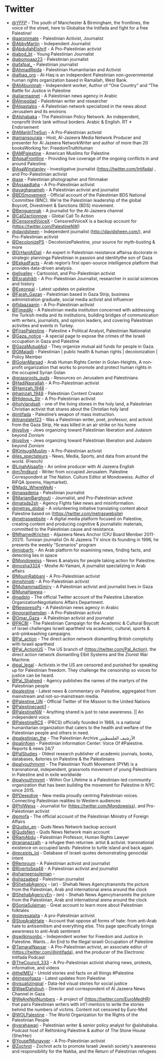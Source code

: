 # Twitter


- [@_YFFP_](https://twitter.com/_YFFP_) - The youth of Manchester & Birmingham, the frontlines, the voice of the street, here to Globalise the Intifada and fight for a free Palestine!
- [@aaronjmate](https://twitter.com/aaronjmate) - Palestinian Activist, Journalist
- [@AbbyMartin](https://twitter.com/@AbbyMartin) - Independent Journalist
- [@AbdullahElshrif](https://twitter.com/AbdullahElshrif) - A Pro-Palestinian activist
- [@abod_bt](https://twitter.com/abod_bt) - Young Palestinian Journalist
- [@abomoaaz23](https://twitter.com/abomoaaz23) - Palestinian journalist
- [@afafpal_](https://twitter.com/afafpal_) - Palestinian journalist
- [@AhmadReida](https://twitter.com/AhmadReida) -  Palestinian Humanitarian and Activist
- [@alhaq_org](https://twitter.com/@alhaq_org) - Al-Haq is an independent Palestinian non-governmental human rights organization based in Ramallah, West Bank.
- [@AliAbunimah](https://twitter.com/@AliAbunimah) - Independent worker, Author of “One Country” and “The Battle for Justice in Palestine
- [@aljarmaqnet](https://twitter.com/@aljarmaqnet) - A Palestinian news agency in Arabic
- [@Almeqdad](https://twitter.com/@Almeqdad) - Palestinian writer and researcher
- [@Alqastalps](https://twitter.com/@Alqastalps) - A Palestinian network specialized in the news about Jerusalem and its environs
- [@Alshabaka](https://twitter.com/@Alshabaka) - The Palestinian Policy Network. An independent, nonprofit think tank without borders. Arabic & English. RT ≠ Endorsement
- [@AManInTheSun](https://twitter.com/@AManInTheSun) - A Pro-Palestinian activist
- [@amansouraja](https://twitter.com/amansouraja) - Host, Al-Jazeera Media Network Producer and presenter for Al Jazeera NetworkWriter and author of more than 20 booksWorking for: FreedomTruthHuman
- [@AMPalestine](https://twitter.com/AMPalestine) - American Muslims for Palestine
- [@AqsaFrontline](https://twitter.com/AqsaFrontline) - Providing live coverage of the ongoing conflicts in and around Palestine.
- [@AsaWinstanley](https://twitter.com/AsaWinstanley) - Investigative journalist (https://twitter.com/Intifada) , and Pro-Palestinian activist
- [@ase](https://twitter.com/ase) - Palestinian photographer and filmmaker
- [@Assaadtaha](https://twitter.com/Assaadtaha) - A Pro-Palestinian activist
- [@ayaghanameh](https://twitter.com/@ayaghanameh) - A Palestinian activist and journalist
- [@BDSmovement](https://twitter.com/@BDSmovement) - Official account of the Palestinian BDS National Committee (BNC). We're the Palestinian leadership of the global Boycott, Divestment & Sanctions (BDS) movement.
- [@Benguennak](https://twitter.com/Benguennak) - A journalist for the Al-Jazeera channel
- [@Call2actionnow](https://twitter.com/Call2actionnow) - Global Call To Action
- [@CensoredVoiceX](https://twitter.com/CensoredVoiceX) - CensoredVoiceX is a backup account for (https://twitter.com/PalestineNW)
- [@davidsheen](https://twitter.com/davidsheen) - Independent journalist (http://davidsheen.com/), and Pro-Palestinian activist
- [@DecolonizePS](https://twitter.com/@DecolonizePS) - DecolonizePalestine, your source for myth-busting & more
- [@DrHaniAlDali](https://twitter.com/DrHaniAlDali) - An expert in Palestinian resistance affairsa doctorate in strategic planninga Palestinian in passion and identitythe son of Gaza
- [@EekadFacts](https://twitter.com/EekadFacts) - Arab region’s first open-source intelligence platform that provides data-driven analysis.
- [@elivalley](https://twitter.com/elivalley) - Cartoonist, and Pro-Palestinian activist
- [@Esralshikh](https://twitter.com/Esralshikh) - A Pro-Palestinian Journalist, researcher in social sciences and history
- [@Eyeonpal](https://twitter.com/@Eyeonpal) - Latest updates on palestine
- [@Farah_Gazan](https://twitter.com/@Farah_Gazan) - Palestinian based in Gaza Strip, business administration graduate, social media activist and influencer
- [@fidaazaanin](https://twitter.com/@fidaazaanin) - A Pro-Palestinian activist
- [@FimedAr](https://twitter.com/FimedAr) - A Palestinian media institution concerned with addressing the Turkish media and its institutions, building bridges of communication with writers, journalists, and opinion leaders, and covering Palestinian activities and events in Turkey.
- [@FirasPalestine](https://twitter.com/FirasPalestine) - Palestine • Political Analyst, Palestinian Nationalist
- [@Gaza_notice](https://twitter.com/Gaza_notice) - A special page to expose the crimes of the Israeli occupation in Gaza and Palestine
- [@GazaMutualAid](https://twitter.com/GazaMutualAid) - They organize mutual aid funds for people in Gaza.
- [@GMajadli](https://twitter.com/@GMajadli) - Palestinian | public health & human rights | decolonization | Policy Member
- [@GolanMarsad](https://twitter.com/@GolanMarsad) - Arab Human Rights Center in Golan-Heights, A non-profit organization that works to promote and protect human rights in the occupied Syrian Golan
- [@grassroots_quds](https://twitter.com/@grassroots_quds) - Resources on Jerusalem and Palestinians
- [@HadiNasrallah](https://twitter.com/HadiNasrallah) - A Pro-Palestinian activist
- [@Hamzah_1948](https://x.com/Hamzah_1948) -
- [@hamzah_1948](https://twitter.com/hamzah_1948) - Palestinian Content Creator
- [@Hideous_Str](https://twitter.com/Hideous_Str) - A Pro-Palestinian activist
- [@holylandsalt](https://twitter.com/@holylandsalt) - one of the living stones in the holy land, a Palestinian Christian activist that shares about the Christian holy land
- [@intifada](https://twitter.com/@intifada) - Palestine’s weapon of mass instruction.
- [@itranslate123](https://twitter.com/@itranslate123) - Was a Palestinian writer, poet, professor, and activist from the Gaza Strip, He was killed in an air strike on his home
- [@jvplive](https://twitter.com/@jvplive) - Jews organizing toward Palestinian liberation and Judaism beyond Zionism
- [@jvplive](https://twitter.com/jvplive) - Jews organizing toward Palestinian liberation and Judaism beyond Zionism
- [@KintsugiMuslim](https://twitter.com/KintsugiMuslim) - A Pro-Palestinian activist
- [@les_spectateurs](https://twitter.com/les_spectateurs) - News, Media, Sports, and data from around the world. (French)
- [@LinahAlsaafin](https://twitter.com/@LinahAlsaafin) - An online producer with Al Jazeera English
- [@m7mdkurd](https://twitter.com/@m7mdkurd) - Writer from occupied Jerusalem. Palestine Correspondent at The Nation. Culture Editor at Mondoweiss. Author of RIFQA (poems, Haymarket).
- [@Madz_WhereWeAt](https://x.com/Madz_WhereWeAt) -
- [@maqadema](https://twitter.com/maqadema) - Palestinian journalist
- [@MariamBarghouti](https://twitter.com/MariamBarghouti) - Journalist, and Pro-Palestinian activist
- [@matsda2sh](https://twitter.com/matsda2sh) - Agency Fights fake news and misinformation.
- [@metras_global](https://twitter.com/@metras_global) - A volunteering initiative translating content about Palestine based on (https://twitter.com/metraswebsite)
- [@metraswebsite](https://twitter.com/metraswebsite) - A digital media platform focused on Palestine, creating content and producing cognitive & journalistic materials, committed to the Palestinian cause and resistance.
- [@MhamedKrichen](https://twitter.com/MhamedKrichen) - Aljazeera News Anchor (CPJ Board Member 2011-2021). Tunisian journalist On Al Jazeera TV since its founding in 1996, he presents the weekly “Scenarios” program
- [@misbarfc](https://twitter.com/misbarfc) - An Arab platform for examining news, finding facts, and detecting lies in space
- [@Mondoweiss](https://twitter.com/@Mondoweiss) - News & analysis for people taking action for Palestine.
- [@mosha3324](https://twitter.com/mosha3324) - Moshe Al-Yamani, A journalist specializing in Arab affairs
- [@MouinRabbani](https://twitter.com/MouinRabbani) - A Pro-Palestinian activist
- [@mshinqiti](https://twitter.com/mshinqiti) - A Pro-Palestinian activist
- [@MuhammadSmiry](https://twitter.com/@MuhammadSmiry) - A Palestinian activist and journalist lives in Gaza
- [@MunaHawwa](https://x.com/MunaHawwa) -
- [@nadplo](https://twitter.com/nadplo) - The official Twitter account of the Palestine Liberation OrganizationNegotiations Affairs Department.
- [@NewpressPs](https://twitter.com/@NewpressPs) - A Palestinian news agency in Arabic
- [@nooranhamdan](https://twitter.com/@nooranhamdan) - A Pro-Palestinian activist
- [@Omar_Gaza](https://twitter.com/@Omar_Gaza) - A Palestinian activist and journalist
- [@PACBI](https://twitter.com/@PACBI) - The Palestinian Campaign for the Academic & Cultural Boycott of Israel challenges Israeli apartheid via academic, cultural, sports & anti-pinkwashing campaigns.
- [@Pal_action](https://twitter.com/Pal_action) - The direct action network dismantling British complicity with Israeli apartheid
- [@Pal_ActionUS](https://twitter.com/Pal_ActionUS) - The US branch of (https://twitter.com/Pal_Action), the direct action network dismantling Elbit Systems and the Zionist War Machine.
- [@pal_legal](https://twitter.com/@pal_legal) - Activists in the US are censored and punished for speaking up for Palestinian freedom. They challenge the censorship so voices for justice can be heard.
- [@Pal_Shaheed](https://twitter.com/@Pal_Shaheed) - Agency publishes the names of the martyrs of the Palestinian people
- [@palestine](https://twitter.com/palestine) - Latest news & commentary on Palestine, aggregated from mainstream and not-so-mainstream media.
- [@Palestine_UN](https://twitter.com/Palestine_UN) - Official Twitter of the Mission to the United Nations
- [@Palestinecapti1](https://x.com/Palestinecapti1) -
- [@PalestineNW](https://twitter.com/PalestineNW) - Anything shared is just to raise awareness. || An independent voice.
- [@PalestineRCS](https://twitter.com/PalestineRCS) - (PRCS) officially founded in 1968, is a national humanitarian organization that caters to the health and welfare of the Palestinian people and others in need.
- [@palestinian_the](https://twitter.com/palestinian_the) - The Palestinian Archive الأرشيف الفلسطيني
- [@palinfoen](https://twitter.com/@palinfoen) - Palestinian Information Center: Voice Of #Palestine. Reports & news 24/7
- [@PalStudies](https://twitter.com/@PalStudies) - Oldest research publisher of academic journals, books, databases, &stories on Palestine & the Palestinians
- [@palyouthmvmt](https://twitter.com/@palyouthmvmt) - The Palestinian Youth Movement (PYM) is a transnational, independent, grassroots movement of young Palestinians in Palestine and in exile worldwide
- [@palyouthmvmt](https://twitter.com/palyouthmvmt) - Within Our Lifetime is a Palestinian-led community organization that has been building the movement for Palestine in NYC since 2015.
- [@PDeepdive](https://twitter.com/PDeepdive) - New media proudly centring Palestinian voices. Connecting Palestinian realities to Western audiences
- [@PhilWeiss](https://twitter.com/PhilWeiss) - Journalist for (https://twitter.com/Mondoweiss), and Pro-Palestinian activist
- [@pmofa](https://twitter.com/pmofa) - The official account of the Palestinian Ministry of Foreign Affairs
- [@Qudsn_en](https://twitter.com/@Qudsn_en) - Quds News Network backup account
- [@QudsNen](https://twitter.com/QudsNen) - Quds News Network main account
- [@RamAbdu](https://twitter.com/RamAbdu) - Palestinian Professor, Human Rights Lawyer
- [@rananazzalh](https://twitter.com/@rananazzalh) - a refugee then returnee. artist & activist. transnational existence on occupied lands: Palestine to turtle island and back again.
- [@receipts_lol](https://twitter.com/receipts_lol) - Database of Israeli quotes demonstrating genocidal intent
- [@Remroum](https://twitter.com/@Remroum) - A Palestinian activist and journalist
- [@RivertoSea48](https://twitter.com/@RivertoSea48) - A Palestinian activist and journalist
- [@shameensuleman](https://x.com/shameensuleman) -
- [@shazaabed](https://twitter.com/shazaabed) - Palestinian journalist
- [@ShehabAgency](https://twitter.com/@ShehabAgency) - (ar) - Shehab News Agencytransmits the picture from the Palestinian, Arab and international arena around the clock
- [@ShehabAgencyEn](https://twitter.com/@ShehabAgencyEn) - (en) - Shehab News Agencytransmits the picture from the Palestinian, Arab and international arena around the clock
- [@SoniaSulaiman](https://twitter.com/@SoniaSulaiman) - Great account to learn more about Palestinian folktales
- [@stevesalaita](https://twitter.com/@stevesalaita) - A pro-Palestinian activist
- [@StopArabHate](https://twitter.com/StopArabHate) - Account that oppose all forms of hate: from anti-Arab hate to antisemitism and everything else. This page specifically brings awareness to anti-Arab sentiment
- [@swilkinsonbc](https://twitter.com/@swilkinsonbc) - Independent worker for Freedom and Justice in Palestine. Wants... An End to the Illegal israeli Occupation of Palestine
- [@TamaraINassar](https://twitter.com/@TamaraINassar) - A Pro-Palestinian activist,  an associate editor of (https://twitter.com/@intifada), and the producer of the Electronic Intifada Podcast
- [@TheCouncil_333](https://twitter.com/TheCouncil_333) - A Pro-Palestinian activist sharing news, protests, informative, and videos
- [@theIMEU](https://twitter.com/@theIMEU) - Untold stories and facts on all things #Palestine
- [@timesofgaza](https://twitter.com/@timesofgaza) - Latest updates from Palestine
- [@visualizingpal](https://twitter.com/@visualizingpal) - Data-led visual stories for social justice
- [@WaelDahdouh](https://twitter.com/WaelDahdouh) - Director and correspondent of Al Jazeera News Channel in Gaza
- [@WeAreNotNumbers](https://twitter.com/@WeAreNotNumbers) - A project of (https://twitter.com/EuroMedHR) that pairs Palestinian writers with int'l mentors to write the stories behind the numbers of victims. Content not censored by Euro-Med
- [@WOLPalestine](https://twitter.com/WOLPalestine) - The World Organization for the Rights of the Palestinian People
- [@yarahawari](https://twitter.com/@yarahawari) - Palestinian writer & senior policy analyst for @alshabaka. Podcast host of Rethinking Palestine & author of The Stone House (She/Her)
- [@YousefMunayyer](https://twitter.com/@YousefMunayyer) - A Pro-Palestinian activist
- [@Zochrot](https://twitter.com/Zochrot) - Zochrot acts to promote Israeli Jewish society's awareness and responsibility for the Nakba, and the Return of Palestinian refugees
